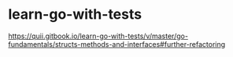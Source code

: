 # learn-go-with-tests
https://quii.gitbook.io/learn-go-with-tests/v/master/go-fundamentals/structs-methods-and-interfaces#further-refactoring